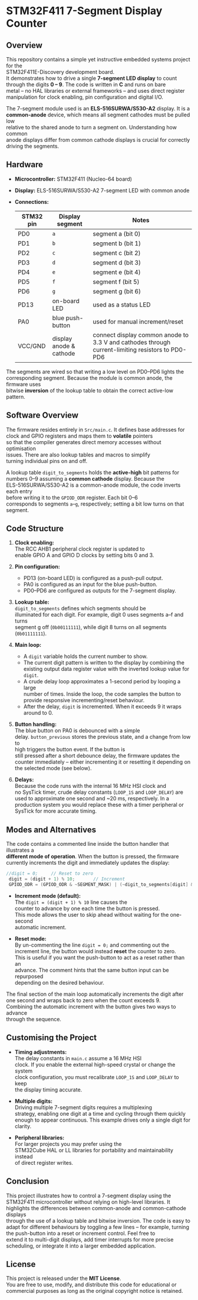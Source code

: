 # STM32F411 7-Segment Display Counter

## Overview

This repository contains a simple yet instructive embedded systems project for the  
STM32F411E-Discovery development board.  
It demonstrates how to drive a single **7-segment LED display** to count  
through the digits **0 – 9**. The code is written in **C** and runs on bare  
metal – no HAL libraries or external frameworks – and uses direct register  
manipulation for clock enabling, pin configuration and digital I/O.

The 7-segment module used is an **ELS-516SURWA/S530-A2** display. It is a  
**common-anode** device, which means all segment cathodes must be pulled low  
relative to the shared anode to turn a segment on. Understanding how common  
anode displays differ from common cathode displays is crucial for correctly  
driving the segments.

## Hardware

- **Microcontroller:** STM32F411 (Nucleo-64 board)
- **Display:** ELS-516SURWA/S530-A2 7-segment LED with common anode
- **Connections:**

  | STM32 pin | Display segment | Notes |
  |------------|-----------------|-------|
  | PD0 | `a` | segment a (bit 0) |
  | PD1 | `b` | segment b (bit 1) |
  | PD2 | `c` | segment c (bit 2) |
  | PD3 | `d` | segment d (bit 3) |
  | PD4 | `e` | segment e (bit 4) |
  | PD5 | `f` | segment f (bit 5) |
  | PD6 | `g` | segment g (bit 6) |
  | PD13 | on-board LED | used as a status LED |
  | PA0 | blue push-button | used for manual increment/reset |
  | VCC/GND | display anode & cathode | connect display common anode to 3.3 V and cathodes through current-limiting resistors to PD0-PD6 |

The segments are wired so that writing a low level on PD0–PD6 lights the  
corresponding segment. Because the module is common anode, the firmware uses  
bitwise **inversion** of the lookup table to obtain the correct active-low  
pattern.

## Software Overview

The firmware resides entirely in `Src/main.c`. It defines base addresses for  
clock and GPIO registers and maps them to **volatile** pointers  
so that the compiler generates direct memory accesses without optimisation  
issues. There are also lookup tables and macros to simplify  
turning individual pins on and off.

A lookup table `digit_to_segments` holds the **active-high** bit patterns for  
numbers 0–9 assuming a **common cathode** display. Because the  
ELS-516SURWA/S530-A2 is a common-anode module, the code inverts each entry  
before writing it to the `GPIOD_ODR` register. Each bit 0–6  
corresponds to segments `a`–`g`, respectively; setting a bit low turns on that  
segment.

## Code Structure

1. **Clock enabling:**  
   The RCC AHB1 peripheral clock register is updated to  
   enable GPIO A and GPIO D clocks by setting bits 0 and 3.

2. **Pin configuration:**  
   - PD13 (on-board LED) is configured as a push-pull output.  
   - PA0 is configured as an input for the blue push-button.  
   - PD0–PD6 are configured as outputs for the 7-segment display.

3. **Lookup table:**  
   `digit_to_segments` defines which segments should be  
   illuminated for each digit. For example, digit 0 uses segments a–f and turns  
   segment g off (`0b00111111`), while digit 8 turns on all segments  
   (`0b01111111`).

4. **Main loop:**  
   - A `digit` variable holds the current number to show.  
   - The current digit pattern is written to the display by combining the  
     existing output data register value with the inverted lookup value for  
     `digit`.  
   - A crude delay loop approximates a 1-second period by looping a large  
     number of times. Inside the loop, the code samples the button to  
     provide responsive incrementing/reset behaviour.  
   - After the delay, `digit` is incremented. When it exceeds 9 it wraps  
     around to 0.

5. **Button handling:**  
   The blue button on PA0 is debounced with a simple  
   delay. `button_previous` stores the previous state, and a change from low to  
   high triggers the button event. If the button is  
   still pressed after a short debounce delay, the firmware updates the  
   counter immediately – either incrementing it or resetting it depending on  
   the selected mode (see below).

6. **Delays:**  
   Because the code runs with the internal 16 MHz HSI clock and  
   no SysTick timer, crude delay constants (`LOOP_1S` and `LOOP_DELAY`) are  
   used to approximate one second and ~20 ms, respectively. In a  
   production system you would replace these with a timer peripheral or  
   SysTick for more accurate timing.

## Modes and Alternatives

The code contains a commented line inside the button handler that illustrates a  
**different mode of operation**. When the button is pressed, the firmware  
currently increments the digit and immediately updates the display:

```c
//digit = 0;     // Reset to zero
 digit = (digit + 1) % 10;       // Increment
 GPIOD_ODR = (GPIOD_ODR & ~SEGMENT_MASK) | (~digit_to_segments[digit] & SEGMENT_MASK);
```

- **Increment mode (default):**  
  The `digit = (digit + 1) % 10` line causes the  
  counter to advance by one each time the button is pressed.  
  This mode allows the user to skip ahead without waiting for the one-second  
  automatic increment.

- **Reset mode:**  
  By un-commenting the line `digit = 0;` and commenting out the  
  increment line, the button would instead **reset** the counter to zero.  
  This is useful if you want the push-button to act as a reset rather than an  
  advance. The comment hints that the same button input can be repurposed  
  depending on the desired behaviour.

The final section of the main loop automatically increments the digit after  
one second and wraps back to zero when the count exceeds 9.  
Combining the automatic increment with the button gives two ways to advance  
through the sequence.

## Customising the Project

- **Timing adjustments:**  
  The delay constants in `main.c` assume a 16 MHz HSI  
  clock. If you enable the external high-speed crystal or change the system  
  clock configuration, you must recalibrate `LOOP_1S` and `LOOP_DELAY` to keep  
  the display timing accurate.

- **Multiple digits:**  
  Driving multiple 7-segment digits requires a multiplexing  
  strategy, enabling one digit at a time and cycling through them quickly  
  enough to appear continuous. This example drives only a single digit for  
  clarity.

- **Peripheral libraries:**  
  For larger projects you may prefer using the  
  STM32Cube HAL or LL libraries for portability and maintainability instead  
  of direct register writes.

## Conclusion

This project illustrates how to control a 7-segment display using the  
STM32F411 microcontroller without relying on high-level libraries. It  
highlights the differences between common-anode and common-cathode displays  
through the use of a lookup table and bitwise inversion. The code is easy to  
adapt for different behaviours by toggling a few lines – for example, turning  
the push-button into a reset or increment control. Feel free to  
extend it to multi-digit displays, add timer interrupts for more precise  
scheduling, or integrate it into a larger embedded application.

## License

This project is released under the **MIT License**.  
You are free to use, modify, and distribute this code for educational or  
commercial purposes as long as the original copyright notice is retained.
